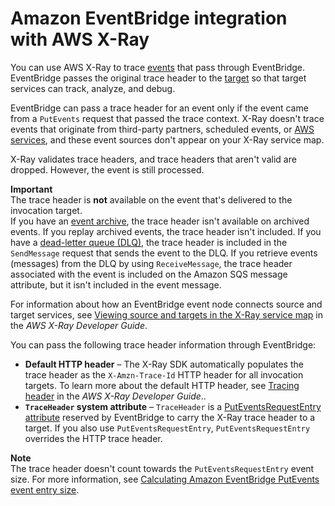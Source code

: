 # Amazon EventBridge integration with AWS X\-Ray<a name="eb-related-service-xray"></a>

You can use AWS X\-Ray to trace [events](eb-events.md) that pass through EventBridge\. EventBridge passes the original trace header to the [target](eb-targets.md) so that target services can track, analyze, and debug\.

EventBridge can pass a trace header for an event only if the event came from a `PutEvents` request that passed the trace context\. X\-Ray doesn't trace events that originate from third\-party partners, scheduled events, or [AWS services](eb-service-event.md), and these event sources don't appear on your X\-Ray service map\.

X\-Ray validates trace headers, and trace headers that aren't valid are dropped\. However, the event is still processed\.

**Important**  
The trace header is **not** available on the event that's delivered to the invocation target\.   
If you have an [event archive](eb-archive-event.md), the trace header isn't available on archived events\. If you replay archived events, the trace header isn't included\.
If you have a [dead\-letter queue \(DLQ\)](eb-rule-dlq.md), the trace header is included in the `SendMessage` request that sends the event to the DLQ\. If you retrieve events \(messages\) from the DLQ by using `ReceiveMessage`, the trace header associated with the event is included on the Amazon SQS message attribute, but it isn't included in the event message\.

For information about how an EventBridge event node connects source and target services, see [Viewing source and targets in the X\-Ray service map](https://docs.aws.amazon.com/xray/latest/devguide/xray-services-eventbridge.html#xray-services-eventbridge-service-map) in the *AWS X\-Ray Developer Guide*\.

You can pass the following trace header information through EventBridge:
+ **Default HTTP header** – The X\-Ray SDK automatically populates the trace header as the `X-Amzn-Trace-Id` HTTP header for all invocation targets\. To learn more about the default HTTP header, see [Tracing header](https://docs.aws.amazon.com/xray/latest/devguide/xray-concepts.html#xray-concepts-tracingheader) in the *AWS X\-Ray Developer Guide*\.\.
+ **`TraceHeader` system attribute** – `TraceHeader` is a [PutEventsRequestEntry attribute](https://docs.aws.amazon.com/eventbridge/latest/APIReference/API_PutEventsRequestEntry.html) reserved by EventBridge to carry the X\-Ray trace header to a target\. If you also use `PutEventsRequestEntry`, `PutEventsRequestEntry` overrides the HTTP trace header\. 

**Note**  
The trace header doesn't count towards the `PutEventsRequestEntry` event size\. For more information, see [Calculating Amazon EventBridge PutEvents event entry size](eb-putevent-size.md)\.